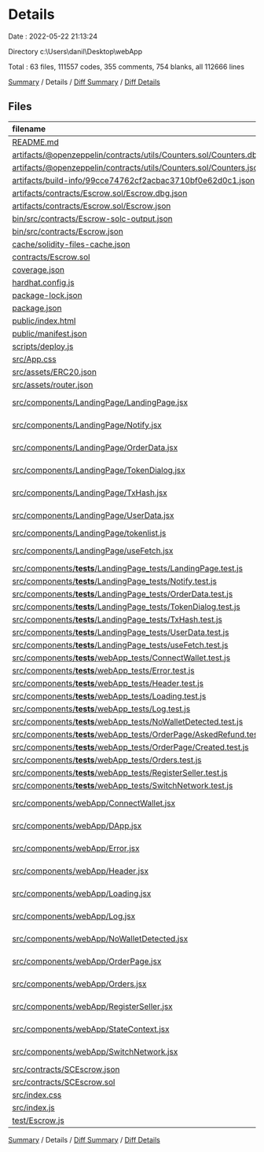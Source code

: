 # Details

Date : 2022-05-22 21:13:24

Directory c:\Users\danil\Desktop\webApp

Total : 63 files,  111557 codes, 355 comments, 754 blanks, all 112666 lines

[Summary](results.md) / Details / [Diff Summary](diff.md) / [Diff Details](diff-details.md)

## Files
| filename | language | code | comment | blank | total |
| :--- | :--- | ---: | ---: | ---: | ---: |
| [README.md](/README.md) | Markdown | 10 | 0 | 1 | 11 |
| [artifacts/@openzeppelin/contracts/utils/Counters.sol/Counters.dbg.json](/artifacts/@openzeppelin/contracts/utils/Counters.sol/Counters.dbg.json) | JSON | 4 | 0 | 1 | 5 |
| [artifacts/@openzeppelin/contracts/utils/Counters.sol/Counters.json](/artifacts/@openzeppelin/contracts/utils/Counters.sol/Counters.json) | JSON | 10 | 0 | 1 | 11 |
| [artifacts/build-info/99cce74762cf2acbac3710bf0e62d0c1.json](/artifacts/build-info/99cce74762cf2acbac3710bf0e62d0c1.json) | JSON | 19,331 | 0 | 1 | 19,332 |
| [artifacts/contracts/Escrow.sol/Escrow.dbg.json](/artifacts/contracts/Escrow.sol/Escrow.dbg.json) | JSON | 4 | 0 | 1 | 5 |
| [artifacts/contracts/Escrow.sol/Escrow.json](/artifacts/contracts/Escrow.sol/Escrow.json) | JSON | 452 | 0 | 1 | 453 |
| [bin/src/contracts/Escrow-solc-output.json](/bin/src/contracts/Escrow-solc-output.json) | JSON | 16,182 | 0 | 0 | 16,182 |
| [bin/src/contracts/Escrow.json](/bin/src/contracts/Escrow.json) | JSON | 9,868 | 0 | 0 | 9,868 |
| [cache/solidity-files-cache.json](/cache/solidity-files-cache.json) | JSON | 77 | 0 | 1 | 78 |
| [contracts/Escrow.sol](/contracts/Escrow.sol) | Solidity | 415 | 60 | 53 | 528 |
| [coverage.json](/coverage.json) | JSON | 1 | 0 | 0 | 1 |
| [hardhat.config.js](/hardhat.config.js) | JavaScript | 22 | 7 | 6 | 35 |
| [package-lock.json](/package-lock.json) | JSON | 59,292 | 0 | 1 | 59,293 |
| [package.json](/package.json) | JSON | 72 | 0 | 1 | 73 |
| [public/index.html](/public/index.html) | HTML | 23 | 0 | 1 | 24 |
| [public/manifest.json](/public/manifest.json) | JSON | 25 | 0 | 1 | 26 |
| [scripts/deploy.js](/scripts/deploy.js) | JavaScript | 13 | 14 | 6 | 33 |
| [src/App.css](/src/App.css) | CSS | 651 | 2 | 129 | 782 |
| [src/assets/ERC20.json](/src/assets/ERC20.json) | JSON | 222 | 0 | 1 | 223 |
| [src/assets/router.json](/src/assets/router.json) | JSON | 1 | 0 | 0 | 1 |
| [src/components/LandingPage/LandingPage.jsx](/src/components/LandingPage/LandingPage.jsx) | JavaScript React | 144 | 16 | 24 | 184 |
| [src/components/LandingPage/Notify.jsx](/src/components/LandingPage/Notify.jsx) | JavaScript React | 11 | 0 | 2 | 13 |
| [src/components/LandingPage/OrderData.jsx](/src/components/LandingPage/OrderData.jsx) | JavaScript React | 208 | 0 | 25 | 233 |
| [src/components/LandingPage/TokenDialog.jsx](/src/components/LandingPage/TokenDialog.jsx) | JavaScript React | 60 | 0 | 7 | 67 |
| [src/components/LandingPage/TxHash.jsx](/src/components/LandingPage/TxHash.jsx) | JavaScript React | 18 | 0 | 2 | 20 |
| [src/components/LandingPage/UserData.jsx](/src/components/LandingPage/UserData.jsx) | JavaScript React | 15 | 0 | 2 | 17 |
| [src/components/LandingPage/tokenlist.js](/src/components/LandingPage/tokenlist.js) | JavaScript | 27 | 1 | 1 | 29 |
| [src/components/LandingPage/useFetch.jsx](/src/components/LandingPage/useFetch.jsx) | JavaScript React | 101 | 15 | 11 | 127 |
| [src/components/__tests__/LandingPage_tests/LandingPage.test.js](/src/components/__tests__/LandingPage_tests/LandingPage.test.js) | JavaScript | 293 | 23 | 32 | 348 |
| [src/components/__tests__/LandingPage_tests/Notify.test.js](/src/components/__tests__/LandingPage_tests/Notify.test.js) | JavaScript | 13 | 0 | 4 | 17 |
| [src/components/__tests__/LandingPage_tests/OrderData.test.js](/src/components/__tests__/LandingPage_tests/OrderData.test.js) | JavaScript | 188 | 21 | 35 | 244 |
| [src/components/__tests__/LandingPage_tests/TokenDialog.test.js](/src/components/__tests__/LandingPage_tests/TokenDialog.test.js) | JavaScript | 53 | 6 | 9 | 68 |
| [src/components/__tests__/LandingPage_tests/TxHash.test.js](/src/components/__tests__/LandingPage_tests/TxHash.test.js) | JavaScript | 16 | 0 | 6 | 22 |
| [src/components/__tests__/LandingPage_tests/UserData.test.js](/src/components/__tests__/LandingPage_tests/UserData.test.js) | JavaScript | 21 | 0 | 5 | 26 |
| [src/components/__tests__/LandingPage_tests/useFetch.test.js](/src/components/__tests__/LandingPage_tests/useFetch.test.js) | JavaScript | 179 | 10 | 46 | 235 |
| [src/components/__tests__/webApp_tests/ConnectWallet.test.js](/src/components/__tests__/webApp_tests/ConnectWallet.test.js) | JavaScript | 7 | 0 | 1 | 8 |
| [src/components/__tests__/webApp_tests/Error.test.js](/src/components/__tests__/webApp_tests/Error.test.js) | JavaScript | 17 | 0 | 3 | 20 |
| [src/components/__tests__/webApp_tests/Header.test.js](/src/components/__tests__/webApp_tests/Header.test.js) | JavaScript | 21 | 0 | 5 | 26 |
| [src/components/__tests__/webApp_tests/Loading.test.js](/src/components/__tests__/webApp_tests/Loading.test.js) | JavaScript | 6 | 0 | 1 | 7 |
| [src/components/__tests__/webApp_tests/Log.test.js](/src/components/__tests__/webApp_tests/Log.test.js) | JavaScript | 26 | 0 | 6 | 32 |
| [src/components/__tests__/webApp_tests/NoWalletDetected.test.js](/src/components/__tests__/webApp_tests/NoWalletDetected.test.js) | JavaScript | 8 | 0 | 1 | 9 |
| [src/components/__tests__/webApp_tests/OrderPage/AskedRefund.test.js](/src/components/__tests__/webApp_tests/OrderPage/AskedRefund.test.js) | JavaScript | 112 | 0 | 8 | 120 |
| [src/components/__tests__/webApp_tests/OrderPage/Created.test.js](/src/components/__tests__/webApp_tests/OrderPage/Created.test.js) | JavaScript | 227 | 0 | 23 | 250 |
| [src/components/__tests__/webApp_tests/Orders.test.js](/src/components/__tests__/webApp_tests/Orders.test.js) | JavaScript | 305 | 0 | 32 | 337 |
| [src/components/__tests__/webApp_tests/RegisterSeller.test.js](/src/components/__tests__/webApp_tests/RegisterSeller.test.js) | JavaScript | 238 | 0 | 20 | 258 |
| [src/components/__tests__/webApp_tests/SwitchNetwork.test.js](/src/components/__tests__/webApp_tests/SwitchNetwork.test.js) | JavaScript | 7 | 0 | 2 | 9 |
| [src/components/webApp/ConnectWallet.jsx](/src/components/webApp/ConnectWallet.jsx) | JavaScript React | 12 | 0 | 1 | 13 |
| [src/components/webApp/DApp.jsx](/src/components/webApp/DApp.jsx) | JavaScript React | 84 | 19 | 16 | 119 |
| [src/components/webApp/Error.jsx](/src/components/webApp/Error.jsx) | JavaScript React | 3 | 1 | 0 | 4 |
| [src/components/webApp/Header.jsx](/src/components/webApp/Header.jsx) | JavaScript React | 40 | 4 | 7 | 51 |
| [src/components/webApp/Loading.jsx](/src/components/webApp/Loading.jsx) | JavaScript React | 11 | 1 | 1 | 13 |
| [src/components/webApp/Log.jsx](/src/components/webApp/Log.jsx) | JavaScript React | 37 | 6 | 8 | 51 |
| [src/components/webApp/NoWalletDetected.jsx](/src/components/webApp/NoWalletDetected.jsx) | JavaScript React | 18 | 2 | 1 | 21 |
| [src/components/webApp/OrderPage.jsx](/src/components/webApp/OrderPage.jsx) | JavaScript React | 289 | 17 | 32 | 338 |
| [src/components/webApp/Orders.jsx](/src/components/webApp/Orders.jsx) | JavaScript React | 185 | 21 | 15 | 221 |
| [src/components/webApp/RegisterSeller.jsx](/src/components/webApp/RegisterSeller.jsx) | JavaScript React | 46 | 2 | 11 | 59 |
| [src/components/webApp/StateContext.jsx](/src/components/webApp/StateContext.jsx) | JavaScript React | 291 | 23 | 30 | 344 |
| [src/components/webApp/SwitchNetwork.jsx](/src/components/webApp/SwitchNetwork.jsx) | JavaScript React | 11 | 1 | 1 | 13 |
| [src/contracts/SCEscrow.json](/src/contracts/SCEscrow.json) | JSON | 862 | 0 | 1 | 863 |
| [src/contracts/SCEscrow.sol](/src/contracts/SCEscrow.sol) | Solidity | 433 | 60 | 54 | 547 |
| [src/index.css](/src/index.css) | CSS | 17 | 3 | 3 | 23 |
| [src/index.js](/src/index.js) | JavaScript | 22 | 0 | 3 | 25 |
| [test/Escrow.js](/test/Escrow.js) | JavaScript | 200 | 20 | 51 | 271 |

[Summary](results.md) / Details / [Diff Summary](diff.md) / [Diff Details](diff-details.md)